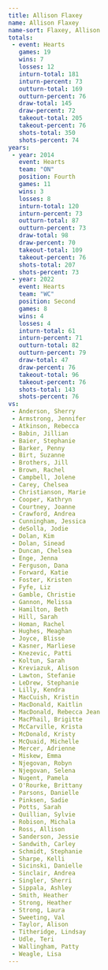 ```yaml
---
title: Allison Flaxey
name: Allison Flaxey
name-sort: Flaxey, Allison
totals:
 - event: Hearts
   games: 19
   wins: 7
   losses: 12
   inturn-total: 181
   inturn-percent: 73
   outturn-total: 169
   outturn-percent: 76
   draw-total: 145
   draw-percent: 72
   takeout-total: 205
   takeout-percent: 76
   shots-total: 350
   shots-percent: 74
years:
 - year: 2014
   event: Hearts
   team: "ON"
   position: Fourth
   games: 11
   wins: 3
   losses: 8
   inturn-total: 120
   inturn-percent: 73
   outturn-total: 87
   outturn-percent: 73
   draw-total: 98
   draw-percent: 70
   takeout-total: 109
   takeout-percent: 76
   shots-total: 207
   shots-percent: 73
 - year: 2022
   event: Hearts
   team: "WC"
   position: Second
   games: 8
   wins: 4
   losses: 4
   inturn-total: 61
   inturn-percent: 71
   outturn-total: 82
   outturn-percent: 79
   draw-total: 47
   draw-percent: 76
   takeout-total: 96
   takeout-percent: 76
   shots-total: 143
   shots-percent: 76
vs:
 - Anderson, Sherry
 - Armstrong, Jennifer
 - Atkinson, Rebecca
 - Babin, Jillian
 - Baier, Stephanie
 - Barker, Penny
 - Birt, Suzanne
 - Brothers, Jill
 - Brown, Rachel
 - Campbell, Jolene
 - Carey, Chelsea
 - Christianson, Marie
 - Cooper, Kathryn
 - Courtney, Joanne
 - Crawford, Andrea
 - Cunningham, Jessica
 - deSolla, Jodie
 - Dolan, Kim
 - Dolan, Sinead
 - Duncan, Chelsea
 - Enge, Jenna
 - Ferguson, Dana
 - Forward, Katie
 - Foster, Kristen
 - Fyfe, Liz
 - Gamble, Christie
 - Gannon, Melissa
 - Hamilton, Beth
 - Hill, Sarah
 - Homan, Rachel
 - Hughes, Meaghan
 - Joyce, Blisse
 - Kasner, Marliese
 - Knezevic, Patti
 - Koltun, Sarah
 - Kreviazuk, Alison
 - Lawton, Stefanie
 - LeDrew, Stephanie
 - Lilly, Kendra
 - MacCuish, Kristin
 - MacDonald, Kaitlin
 - MacDonald, Rebecca Jean
 - MacPhail, Brigitte
 - McCarville, Krista
 - McDonald, Kristy
 - McQuaid, Michelle
 - Mercer, Adrienne
 - Miskew, Emma
 - Njegovan, Robyn
 - Njegovan, Selena
 - Nugent, Pamela
 - O'Rourke, Brittany
 - Parsons, Danielle
 - Pinksen, Sadie
 - Potts, Sarah
 - Quillian, Sylvie
 - Robison, Michala
 - Ross, Allison
 - Sanderson, Jessie
 - Sandwith, Carley
 - Schmidt, Stephanie
 - Sharpe, Kelli
 - Sicinski, Danielle
 - Sinclair, Andrea
 - Singler, Sherri
 - Sippala, Ashley
 - Smith, Heather
 - Strong, Heather
 - Strong, Laura
 - Sweeting, Val
 - Taylor, Alison
 - Titheridge, Lindsay
 - Udle, Teri
 - Wallingham, Patty
 - Weagle, Lisa
---
```

